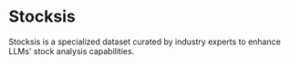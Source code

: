 # Stocksis
Stocksis is a specialized dataset curated by industry experts to enhance LLMs' stock analysis capabilities.
